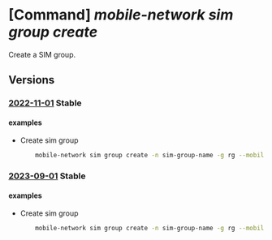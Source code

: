 # [Command] _mobile-network sim group create_

Create a SIM group.

## Versions

### [2022-11-01](/Resources/mgmt-plane/L3N1YnNjcmlwdGlvbnMve30vcmVzb3VyY2Vncm91cHMve30vcHJvdmlkZXJzL21pY3Jvc29mdC5tb2JpbGVuZXR3b3JrL3NpbWdyb3Vwcy97fQ==/2022-11-01.xml) **Stable**

<!-- mgmt-plane /subscriptions/{}/resourcegroups/{}/providers/microsoft.mobilenetwork/simgroups/{} 2022-11-01 -->

#### examples

- Create sim group
    ```bash
        mobile-network sim group create -n sim-group-name -g rg --mobile-network "{id:mobile-network-id}"
    ```

### [2023-09-01](/Resources/mgmt-plane/L3N1YnNjcmlwdGlvbnMve30vcmVzb3VyY2Vncm91cHMve30vcHJvdmlkZXJzL21pY3Jvc29mdC5tb2JpbGVuZXR3b3JrL3NpbWdyb3Vwcy97fQ==/2023-09-01.xml) **Stable**

<!-- mgmt-plane /subscriptions/{}/resourcegroups/{}/providers/microsoft.mobilenetwork/simgroups/{} 2023-09-01 -->

#### examples

- Create sim group
    ```bash
        mobile-network sim group create -n sim-group-name -g rg --mobile-network "{id:mobile-network-id}"
    ```
